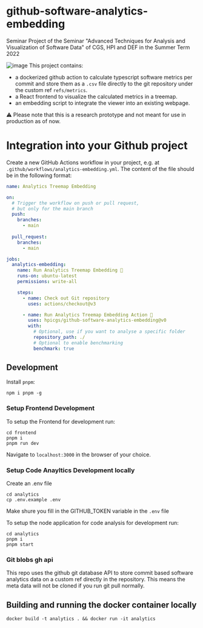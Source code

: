 # github-software-analytics-embedding
Seminar Project of the Seminar "Advanced Techniques for Analysis and Visualization of Software Data" of CGS, HPI and DEF in the Summer Term 2022

![image](https://user-images.githubusercontent.com/33397387/194839012-0c3efa5c-29cf-41b3-a686-1e9fd310c1a2.png)
This project contains:
- a dockerized github action to calculate typescript software metrics per commit and store them as a `.csv` file directly to the git repository under the custom ref `refs/metrics`.
- a React frontend to visualize the calculated metrics in a treemap.
- an embedding script to integrate the viewer into an existing webpage.

⚠️ Please note that this is a research prototype and not meant for use in production as of now.

# Integration into your Github project
Create a new GitHub Actions workflow in your project, e.g. at `.github/workflows/analytics-embedding.yml`. The content of the file should be in the following format:
```yaml
name: Analytics Treemap Embedding

on:
  # Trigger the workflow on push or pull request,
  # but only for the main branch
  push:
    branches:
      - main
      
  pull_request:
    branches:
      - main

jobs:
  analytics-embedding:
    name: Run Analytics Treemap Embedding 🔎
    runs-on: ubuntu-latest
    permissions: write-all

    steps:
      - name: Check out Git repository
        uses: actions/checkout@v3

      - name: Run Analytics Treemap Embedding Action 🚀
        uses: hpicgs/github-software-analytics-embedding@v0
        with:
          # Optional, use if you want to analyse a specific folder
          repository_path: ./
          # Optional to enable benchmarking
          benchmark: true
```
## Development

Install `pnpm`:

```
npm i pnpm -g
```

### Setup Frontend Development
To setup the Frontend for development run:

```
cd frontend
pnpm i
pnpm run dev
```

Navigate to `localhost:3000` in the browser of your choice.

### Setup Code Anayltics Development locally
Create an .env file
```
cd analytics
cp .env.example .env
```
Make shure you fill in the GITHUB_TOKEN variable in the `.env` file

To setup the node application for code analysis for development run:
```
cd analytics
pnpm i
pnpm start
```

### Git blobs gh api
This repo uses the github git database API to store commit based software analytics data on a custom ref directly in the repository. This means the meta data will not be cloned if you run git pull normally.

## Building and running the docker container locally
```
docker build -t analytics . && docker run -it analytics
```
